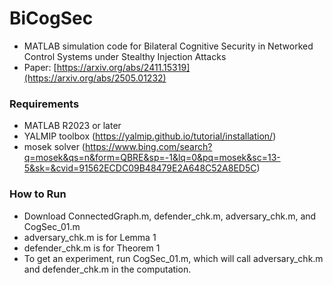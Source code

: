 # BiCogSec
- MATLAB simulation code for Bilateral Cognitive Security in Networked Control Systems under Stealthy Injection Attacks
- Paper: [https://arxiv.org/abs/2411.15319](https://arxiv.org/abs/2505.01232)

### Requirements
- MATLAB R2023 or later
- YALMIP toolbox (https://yalmip.github.io/tutorial/installation/)
- mosek solver (https://www.bing.com/search?q=mosek&qs=n&form=QBRE&sp=-1&lq=0&pq=mosek&sc=13-5&sk=&cvid=91562ECDC09B48479E2A648C52A8ED5C)

### How to Run
- Download ConnectedGraph.m, defender_chk.m, adversary_chk.m, and CogSec_01.m
- adversary_chk.m is for Lemma 1
- defender_chk.m is for Theorem 1
- To get an experiment, run CogSec_01.m, which will call adversary_chk.m and defender_chk.m in the computation.
